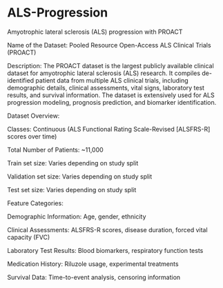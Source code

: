 # ALS-Progression
 Amyotrophic lateral sclerosis (ALS) progression with PROACT


Name of the Dataset: Pooled Resource Open-Access ALS Clinical Trials (PROACT)

Description:
The PROACT dataset is the largest publicly available clinical dataset for amyotrophic lateral sclerosis (ALS) research. It compiles de-identified patient data from multiple ALS clinical trials, including demographic details, clinical assessments, vital signs, laboratory test results, and survival information. The dataset is extensively used for ALS progression modeling, prognosis prediction, and biomarker identification.

Dataset Overview:

Classes: Continuous (ALS Functional Rating Scale-Revised [ALSFRS-R] scores over time)

Total Number of Patients: ~11,000

Train set size: Varies depending on study split

Validation set size: Varies depending on study split

Test set size: Varies depending on study split

Feature Categories:

Demographic Information: Age, gender, ethnicity

Clinical Assessments: ALSFRS-R scores, disease duration, forced vital capacity (FVC)

Laboratory Test Results: Blood biomarkers, respiratory function tests

Medication History: Riluzole usage, experimental treatments

Survival Data: Time-to-event analysis, censoring information

